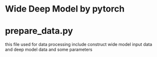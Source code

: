 # Wide Deep Model by pytorch
# prepare_data.py
this file used for data processing include construct wide model input data
and deep model data and some parameters
